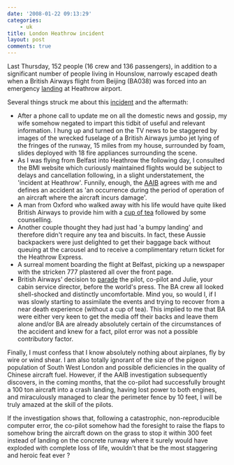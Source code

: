 ```yaml
---
date: '2008-01-22 09:13:29'
categories:
    - uk
title: London Heathrow incident
layout: post
comments: true
---
```

Last Thursday, 152 people (16 crew and 136 passengers), in addition to a
significant number of people living in Hounslow, narrowly escaped death
when a British Airways flight from Beijing (BA038) was forced into an
emergency
[landing](http://news.bbc.co.uk/1/hi/england/london/7196526.stm) at
Heathrow airport.

Several things struck me about this
[incident](http://www.aaib.dft.gov.uk/latest_news/accident__heathrow_17_january_2008___initial_report.cfm)
and the aftermath:

-   After a phone call to update me on all the domestic news and gossip,
    my wife somehow negated to impart this tidbit of useful and relevant
    information. I hung up and turned on the TV news to be staggered by
    images of the wrecked fuselage of a British Airways jumbo jet lying
    of the fringes of the runway, 15 miles from my house, surrounded by
    foam, slides deployed with 18 fire appliances surrounding the scene.
-   As I was flying from Belfast into Heathrow the following day, I
    consulted the BMI website which curiously maintained flights would
    be subject to delays and cancellation following, in a slight
    understatement, the 'incident at Heathrow'. Funnily, enough, the
    [AAIB](http://www.aaib.dft.gov.uk/home/index.cfm) agrees with me and
    defines an accident as 'an occurrence during the period of operation
    of an aircraft where the aircraft incurs damage'.
-   A man from Oxford who walked away with his life would have quite
    liked British Airways to provide him with a [cup of
    tea](http://news.bbc.co.uk/1/hi/uk/7196128.stm) followed by some
    counselling.
-   Another couple thought they had just had 'a bumpy landing' and
    therefore didn't require any tea and biscuits. In fact, these Aussie
    backpackers were just delighted to get their baggage back without
    queuing at the carousel and to receive a complimentary return ticket
    for the Heathrow Express.
-   A surreal moment boarding the flight at Belfast, picking up a
    newspaper with the stricken 777 plastered all over the front page.
-   British Airways' decision to
    [parade](http://news.bbc.co.uk/1/hi/england/london/7198598.stm) the
    pilot, co-pilot and Julie, your cabin service director, before the
    world's press. The BA crew all looked shell-shocked and distinctly
    uncomfortable. Mind you, so would I, if I was slowly starting to
    assimilate the events and trying to recover from a near death
    experience (without a cup of tea). This implied to me that BA were
    either very keen to get the media off their backs and leave them
    alone and/or BA are already absolutely certain of the circumstances
    of the accident and knew for a fact, pilot error was not a possible
    contributory factor.

Finally, I must confess that I know absolutely nothing about airplanes,
fly by wire or wind shear. I am also totally ignorant of the size of the
pigeon population of South West London and possible deficiencies in the
quality of Chinese aircraft fuel.
However, if the AAIB investigation subsequently discovers, in the coming
months, that the co-pilot had successfully brought a 100 ton aircraft
into a crash landing, having lost power to both engines, and
miraculously managed to clear the perimeter fence by 10 feet, I will be
truly amazed at the skill of the pilots.

If the investigation shows that, following a catastrophic,
non-reproducible computer error, the co-pilot somehow had the foresight
to raise the flaps to somehow bring the aircraft down on the grass to
stop it within 300 feet instead of landing on the concrete runway where
it surely would have exploded with complete loss of life, wouldn't that
be the most staggering and heroic feat ever ?
